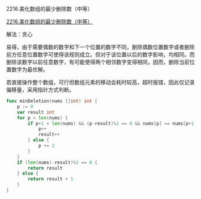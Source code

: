 2216.美化数组的最少删除数（中等）

[2216.美化数组的最少删除数（中等）](https://leetcode.cn/problems/minimum-deletions-to-make-array-beautiful/)



解法：贪心

易得，由于需要偶数的数字和下一个位置的数字不同，删除偶数位置数字或者删除前方任意位置数字可使得该规则成立。但对于该位置以后的数字影响，均相同。而删除该数字以前任意数字，有可能使得两个相邻数字变得相同，因而，删除当前位置数字为最优解。

若直接操作整个数组，可行但数组元素的移动会耗时较高，超时报错，因此仅记录偏移量，采用指针方式判断。

```go
func minDeletion(nums []int) int {
	p := 0
	var result int
	for p < len(nums) {
		if p+1 < len(nums) && (p-result)%2 == 0 && nums[p] == nums[p+1] {
			p++
			result++
		} else {
			p += 2
		}
	}
	if (len(nums)-result)%2 == 0 {
		return result
	} else {
		return result + 1
	}
}

```


